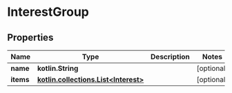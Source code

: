 
# InterestGroup

## Properties
| Name | Type | Description | Notes |
| ------------ | ------------- | ------------- | ------------- |
| **name** | **kotlin.String** |  |  [optional] |
| **items** | [**kotlin.collections.List&lt;Interest&gt;**](Interest.md) |  |  [optional] |



